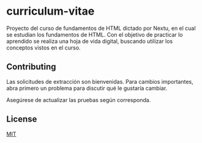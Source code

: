 # curriculum-vitae
Proyecto del curso de fundamentos de HTML dictado por Nextu, en el cual se estudian los fundamentos de HTML. Con el objetivo
de practicar lo aprendido se realiza una hoja de vida digital, buscando utilizar los conceptos vistos en el curso.

## Contributing
Las solicitudes de extracción son bienvenidas. Para cambios importantes, abra primero un problema para discutir qué le gustaría cambiar.

Asegúrese de actualizar las pruebas según corresponda.

## License
[MIT](https://choosealicense.com/licenses/mit/)
